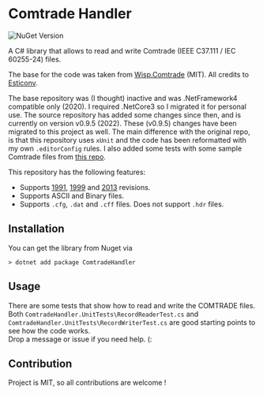 # Comtrade Handler

![NuGet Version](https://img.shields.io/nuget/v/ComtradeHandler)

A C# library that allows to read and write Comtrade (IEEE C37.111 / IEC 60255-24) files.

The base for the code was taken from [Wisp.Comtrade](https://github.com/Esticonv/Wisp.Comtrade) (MIT). All credits to [Esticonv](https://github.com/Esticonv).

The base repository was (I thought) inactive and was .NetFramework4 compatible only (2020). I required .NetCore3 so I migrated it for personal use. 
The source repository has added some changes since then, and is currently on version v0.9.5 (2022).
These (v0.9.5) changes have been migrated to this project as well.
The main difference with the original repo, is that this repository uses `xUnit` and the code has been reformatted with my own `.editorConfig` rules.
I also added some tests with some sample Comtrade files from [this repo](https://github.com/dparrini/python-comtrade).

This repository has the following features:
- Supports [1991](https://standards.ieee.org/ieee/C37.111/2644/), [1999](https://standards.ieee.org/ieee/C37.111/2645/) and [2013](https://standards.ieee.org/ieee/C37.111/3795/) revisions.
- Supports ASCII and Binary files.
- Supports `.cfg`, `.dat` and `.cff` files. Does not support `.hdr` files.

## Installation
You can get the library from Nuget via
``` nuget
> dotnet add package ComtradeHandler
```

## Usage

There are some tests that show how to read and write the COMTRADE files. \
Both `ComtradeHandler.UnitTests\RecordReaderTest.cs` and `ComtradeHandler.UnitTests\RecordWriterTest.cs` are good starting points to see how the code works. \
Drop a message or issue if you need help. (:

## Contribution

Project is MIT, so all contributions are welcome !
